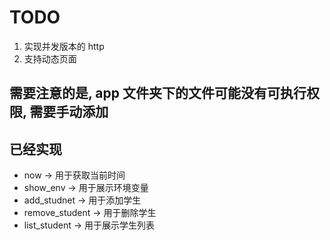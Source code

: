 # TODO
1. 实现并发版本的 http
2. 支持动态页面

## 需要注意的是, app 文件夹下的文件可能没有可执行权限, 需要手动添加
## 已经实现
- now -> 用于获取当前时间
- show_env -> 用于展示环境变量
- add_studnet -> 用于添加学生
- remove_student -> 用于删除学生
- list_student -> 用于展示学生列表